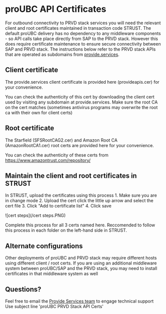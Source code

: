 # proUBC API Certificates

For outbound connectivity to PRVD stack services you will need the relevant client and root certificates maintained in transaction code STRUST. The default proUBC delivery has no dependency to any middleware components - so API calls take place directly from SAP to the PRVD stack. However this does require certificate maintenance to ensure secure connectivity between SAP and PRVD stack. The instructions below refer to the PRVD stack APIs that are operated as subdomains from [provide.services](https://provide.services). 

## Client certificate
The provide.services client certificate is provided here (provideapis.cer) for your convenience.

You can check the authenticity of this cert by downloading the client cert used by visiting any subdomain at provide.services. Make sure the root CA on the cert matches (sometimes antivirus programs may overwrite the root ca with their own for client certs)

## Root certificate
The Starfield (SFSRootCAG2.cer) and Amazon Root CA (AmazonRootCA1.cer) root certs are provided here for your convenience.

You can check the authenticity of these certs from https://www.amazontrust.com/repository/

## Maintain the client and root certificates in STRUST

In STRUST, upload the certificates using this process
    1. Make sure you are in change mode
    2. Upload the cert click the little up arrow and select the cert file
    3. Click "Add to certificate list"
    4. Click save

![cert steps](/cert steps.PNG)

Complete this process for all 3 certs named here. Reccomended to follow this process in each folder on the left-hand side in STRUST.

## Alternate configurations
Other deployments of proUBC and PRVD stack may require different hosts using different client / root certs. If you are using an additional middleware system between proUBC/SAP and the PRVD stack, you may need to install certificates in that middleware system as well

## Questions?
Feel free to email the [Provide Services team](mailto:ryan@provide.services) to engage technical support
Use subject line 'proUBC PRVD Stack API Certs'
